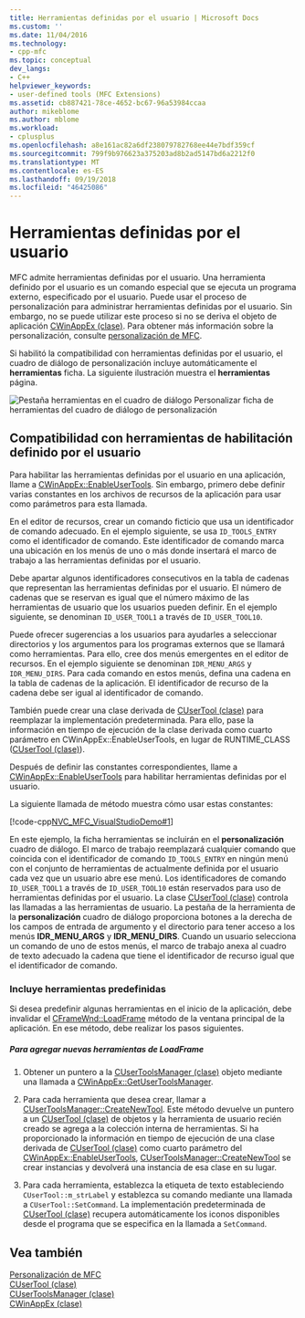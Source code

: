 ```yaml
---
title: Herramientas definidas por el usuario | Microsoft Docs
ms.custom: ''
ms.date: 11/04/2016
ms.technology:
- cpp-mfc
ms.topic: conceptual
dev_langs:
- C++
helpviewer_keywords:
- user-defined tools (MFC Extensions)
ms.assetid: cb887421-78ce-4652-bc67-96a53984ccaa
author: mikeblome
ms.author: mblome
ms.workload:
- cplusplus
ms.openlocfilehash: a8e161ac82a6df238079782768ee44e7bdf359cf
ms.sourcegitcommit: 799f9b976623a375203ad8b2ad5147bd6a2212f0
ms.translationtype: MT
ms.contentlocale: es-ES
ms.lasthandoff: 09/19/2018
ms.locfileid: "46425086"
---
```

# <a name="user-defined-tools"></a>Herramientas definidas por el usuario

MFC admite herramientas definidas por el usuario. Una herramienta definido por el usuario es un comando especial que se ejecuta un programa externo, especificado por el usuario. Puede usar el proceso de personalización para administrar herramientas definidas por el usuario. Sin embargo, no se puede utilizar este proceso si no se deriva el objeto de aplicación [CWinAppEx (clase)](../mfc/reference/cwinappex-class.md). Para obtener más información sobre la personalización, consulte [personalización de MFC](../mfc/customization-for-mfc.md).

Si habilitó la compatibilidad con herramientas definidas por el usuario, el cuadro de diálogo de personalización incluye automáticamente el **herramientas** ficha. La siguiente ilustración muestra el **herramientas** página.

![Pestaña herramientas en el cuadro de diálogo Personalizar](../mfc/media/custdialogboxtoolstab.png "custdialogboxtoolstab") ficha de herramientas del cuadro de diálogo de personalización

## <a name="enabling-user-defined-tools-support"></a>Compatibilidad con herramientas de habilitación definido por el usuario

Para habilitar las herramientas definidas por el usuario en una aplicación, llame a [CWinAppEx::EnableUserTools](../mfc/reference/cwinappex-class.md#enableusertools). Sin embargo, primero debe definir varias constantes en los archivos de recursos de la aplicación para usar como parámetros para esta llamada.

En el editor de recursos, crear un comando ficticio que usa un identificador de comando adecuado. En el ejemplo siguiente, se usa `ID_TOOLS_ENTRY` como el identificador de comando. Este identificador de comando marca una ubicación en los menús de uno o más donde insertará el marco de trabajo a las herramientas definidas por el usuario.

Debe apartar algunos identificadores consecutivos en la tabla de cadenas que representan las herramientas definidas por el usuario. El número de cadenas que se reservan es igual que el número máximo de las herramientas de usuario que los usuarios pueden definir. En el ejemplo siguiente, se denominan `ID_USER_TOOL1` a través de `ID_USER_TOOL10`.

Puede ofrecer sugerencias a los usuarios para ayudarles a seleccionar directorios y los argumentos para los programas externos que se llamará como herramientas. Para ello, cree dos menús emergentes en el editor de recursos. En el ejemplo siguiente se denominan `IDR_MENU_ARGS` y `IDR_MENU_DIRS`. Para cada comando en estos menús, defina una cadena en la tabla de cadenas de la aplicación. El identificador de recurso de la cadena debe ser igual al identificador de comando.

También puede crear una clase derivada de [CUserTool (clase)](../mfc/reference/cusertool-class.md) para reemplazar la implementación predeterminada. Para ello, pase la información en tiempo de ejecución de la clase derivada como cuarto parámetro en CWinAppEx::EnableUserTools, en lugar de RUNTIME_CLASS ([CUserTool (clase)](../mfc/reference/cusertool-class.md)).

Después de definir las constantes correspondientes, llame a [CWinAppEx::EnableUserTools](../mfc/reference/cwinappex-class.md#enableusertools) para habilitar herramientas definidas por el usuario.

La siguiente llamada de método muestra cómo usar estas constantes:

[!code-cpp[NVC_MFC_VisualStudioDemo#1](../mfc/codesnippet/cpp/user-defined-tools_1.cpp)]

En este ejemplo, la ficha herramientas se incluirán en el **personalización** cuadro de diálogo. El marco de trabajo reemplazará cualquier comando que coincida con el identificador de comando `ID_TOOLS_ENTRY` en ningún menú con el conjunto de herramientas de actualmente definida por el usuario cada vez que un usuario abre ese menú. Los identificadores de comando `ID_USER_TOOL1` a través de `ID_USER_TOOL10` están reservados para uso de herramientas definidas por el usuario. La clase [CUserTool (clase)](../mfc/reference/cusertool-class.md) controla las llamadas a las herramientas de usuario. La pestaña de la herramienta de la **personalización** cuadro de diálogo proporciona botones a la derecha de los campos de entrada de argumento y el directorio para tener acceso a los menús **IDR_MENU_ARGS** y **IDR_MENU_DIRS**. Cuando un usuario selecciona un comando de uno de estos menús, el marco de trabajo anexa al cuadro de texto adecuado la cadena que tiene el identificador de recurso igual que el identificador de comando.

### <a name="including-predefined-tools"></a>Incluye herramientas predefinidas

Si desea predefinir algunas herramientas en el inicio de la aplicación, debe invalidar el [CFrameWnd::LoadFrame](../mfc/reference/cframewnd-class.md#loadframe) método de la ventana principal de la aplicación. En ese método, debe realizar los pasos siguientes.

##### <a name="to-add-new-tools-in-loadframe"></a>Para agregar nuevas herramientas de LoadFrame

1. Obtener un puntero a la [CUserToolsManager (clase)](../mfc/reference/cusertoolsmanager-class.md) objeto mediante una llamada a [CWinAppEx::GetUserToolsManager](../mfc/reference/cwinappex-class.md#getusertoolsmanager).

1. Para cada herramienta que desea crear, llamar a [CUserToolsManager::CreateNewTool](../mfc/reference/cusertoolsmanager-class.md#createnewtool). Este método devuelve un puntero a un [CUserTool (clase)](../mfc/reference/cusertool-class.md) de objetos y la herramienta de usuario recién creado se agrega a la colección interna de herramientas. Si ha proporcionado la información en tiempo de ejecución de una clase derivada de [CUserTool (clase)](../mfc/reference/cusertool-class.md) como cuarto parámetro del [CWinAppEx::EnableUserTools](../mfc/reference/cwinappex-class.md#enableusertools), [CUserToolsManager::CreateNewTool](../mfc/reference/cusertoolsmanager-class.md#createnewtool) se crear instancias y devolverá una instancia de esa clase en su lugar.

1. Para cada herramienta, establezca la etiqueta de texto estableciendo `CUserTool::m_strLabel` y establezca su comando mediante una llamada a `CUserTool::SetCommand`. La implementación predeterminada de [CUserTool (clase)](../mfc/reference/cusertool-class.md) recupera automáticamente los iconos disponibles desde el programa que se especifica en la llamada a `SetCommand`.

## <a name="see-also"></a>Vea también

[Personalización de MFC](../mfc/customization-for-mfc.md)<br/>
[CUserTool (clase)](../mfc/reference/cusertool-class.md)<br/>
[CUserToolsManager (clase)](../mfc/reference/cusertoolsmanager-class.md)<br/>
[CWinAppEx (clase)](../mfc/reference/cwinappex-class.md)




